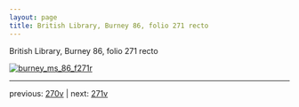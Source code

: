 ```yaml
---
layout: page
title: British Library, Burney 86, folio 271 recto
---
```


British Library, Burney 86, folio 271 recto

[![burney_ms_86_f271r](http://www.homermultitext.org/iipsrv?IIIF=/project/homer/pyramidal/deepzoom/bl/burney86imgs/v1/burney_ms_86_f271r.tif/full/800,/0/default.jpg)](http://www.homermultitext.org/ict2/?urn=urn:cite2:bl:burney86imgs.v1:burney_ms_86_f271r) 

---

previous:  [270v](../270v/) | next: [271v](../271v/)